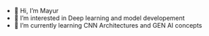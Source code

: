 - 👋 Hi, I’m Mayur
- 👀 I’m interested in Deep learning and model developement
- 🌱 I’m currently learning CNN Architectures and GEN AI concepts
